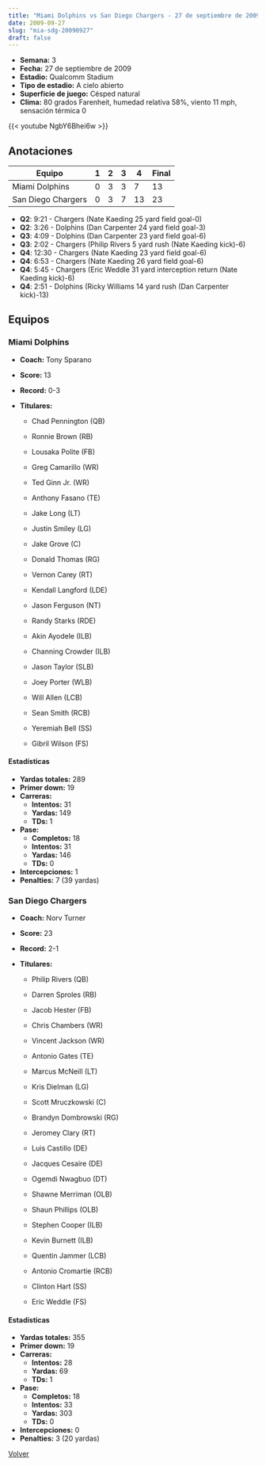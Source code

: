 ```yaml
---
title: "Miami Dolphins vs San Diego Chargers - 27 de septiembre de 2009"
date: 2009-09-27
slug: "mia-sdg-20090927"
draft: false
---
```


- **Semana:** 3
- **Fecha:** 27 de septiembre de 2009
- **Estadio:** Qualcomm Stadium
- **Tipo de estadio:** A cielo abierto
- **Superficie de juego:** Césped natural
- **Clima:** 80 grados Farenheit, humedad relativa 58%, viento 11 mph, sensación térmica 0


{{< youtube NgbY6Bhei6w >}}


## Anotaciones
| Equipo | 1 | 2 | 3 | 4 | Final |
|--------|---|---|---|---|-------|
| Miami Dolphins  | 0 | 3 | 3 | 7  | 13 |
| San Diego Chargers  | 0 | 3 | 7 | 13  | 23 |
- **Q2**: 9:21 - Chargers (Nate Kaeding 25 yard field goal-0)
- **Q2**: 3:26 - Dolphins (Dan Carpenter 24 yard field goal-3)
- **Q3**: 4:09 - Dolphins (Dan Carpenter 23 yard field goal-6)
- **Q3**: 2:02 - Chargers (Philip Rivers 5 yard rush (Nate Kaeding kick)-6)
- **Q4**: 12:30 - Chargers (Nate Kaeding 23 yard field goal-6)
- **Q4**: 6:53 - Chargers (Nate Kaeding 26 yard field goal-6)
- **Q4**: 5:45 - Chargers (Eric Weddle 31 yard interception return (Nate Kaeding kick)-6)
- **Q4**: 2:51 - Dolphins (Ricky Williams 14 yard rush (Dan Carpenter kick)-13)


## Equipos


### Miami Dolphins
* **Coach:** Tony Sparano
* **Score:** 13
* **Record:** 0-3
* **Titulares:** 

  * Chad Pennington (QB) 

  * Ronnie Brown (RB) 

  * Lousaka Polite (FB) 

  * Greg Camarillo (WR) 

  * Ted Ginn Jr. (WR) 

  * Anthony Fasano (TE) 

  * Jake Long (LT) 

  * Justin Smiley (LG) 

  * Jake Grove (C) 

  * Donald Thomas (RG) 

  * Vernon Carey (RT) 

  * Kendall Langford (LDE) 

  * Jason Ferguson (NT) 

  * Randy Starks (RDE) 

  * Akin Ayodele (ILB) 

  * Channing Crowder (ILB) 

  * Jason Taylor (SLB) 

  * Joey Porter (WLB) 

  * Will Allen (LCB) 

  * Sean Smith (RCB) 

  * Yeremiah Bell (SS) 

  * Gibril Wilson (FS) 

#### Estadísticas
* **Yardas totales:** 289
* **Primer down:** 19
* **Carreras:**
  * **Intentos:** 31
  * **Yardas:** 149
  * **TDs:** 1
* **Pase:**
  * **Completos:** 18
  * **Intentos:** 31
  * **Yardas:** 146
  * **TDs:** 0
* **Intercepciones:** 1
* **Penalties:** 7 (39 yardas)

### San Diego Chargers
* **Coach:** Norv Turner
* **Score:** 23
* **Record:** 2-1
* **Titulares:** 

  * Philip Rivers (QB) 

  * Darren Sproles (RB) 

  * Jacob Hester (FB) 

  * Chris Chambers (WR) 

  * Vincent Jackson (WR) 

  * Antonio Gates (TE) 

  * Marcus McNeill (LT) 

  * Kris Dielman (LG) 

  * Scott Mruczkowski (C) 

  * Brandyn Dombrowski (RG) 

  * Jeromey Clary (RT) 

  * Luis Castillo (DE) 

  * Jacques Cesaire (DE) 

  * Ogemdi Nwagbuo (DT) 

  * Shawne Merriman (OLB) 

  * Shaun Phillips (OLB) 

  * Stephen Cooper (ILB) 

  * Kevin Burnett (ILB) 

  * Quentin Jammer (LCB) 

  * Antonio Cromartie (RCB) 

  * Clinton Hart (SS) 

  * Eric Weddle (FS) 

#### Estadísticas
* **Yardas totales:** 355
* **Primer down:** 19
* **Carreras:**
  * **Intentos:** 28
  * **Yardas:** 69
  * **TDs:** 1
* **Pase:**
  * **Completos:** 18
  * **Intentos:** 33
  * **Yardas:** 303
  * **TDs:** 0
* **Intercepciones:** 0
* **Penalties:** 3 (20 yardas)


[Volver](/historia/2009)
